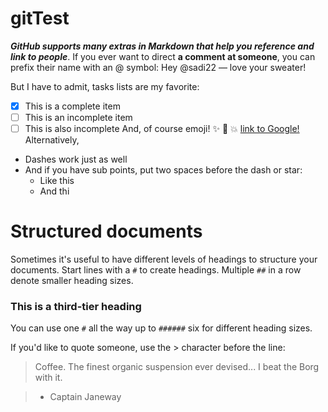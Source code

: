 # gitTest
***GitHub supports many extras in Markdown that help you reference and link to people***. If you ever want to direct **a comment at someone**, you can prefix their name with an @ symbol: Hey @sadi22 — love your sweater!

But I have to admit, tasks lists are my favorite:

- [x] This is a complete item
- [ ] This is an incomplete item
- [ ] This is also incomplete 
And, of course emoji! :sparkles: :camel: :boom:
[link to Google!](http://google.com)
Alternatively,

- Dashes work just as well
- And if you have sub points, put two spaces before the dash or star:
  - Like this
  - And thi

# Structured documents

Sometimes it's useful to have different levels of headings to structure your documents. Start lines with a `#` to create headings. Multiple `##` in a row denote smaller heading sizes.

### This is a third-tier heading

You can use  one `#` all the way up to `######` six for different heading sizes.

If you'd like to quote someone, use the > character before the line:

> Coffee. The finest organic suspension ever devised... 
I beat the Borg with it.

> - Captain Janeway
